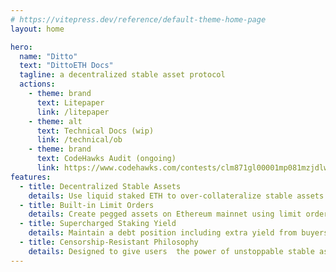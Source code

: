 ```yaml
---
# https://vitepress.dev/reference/default-theme-home-page
layout: home

hero:
  name: "Ditto"
  text: "DittoETH Docs"
  tagline: a decentralized stable asset protocol
  actions:
    - theme: brand
      text: Litepaper
      link: /litepaper
    - theme: alt
      text: Technical Docs (wip)
      link: /technical/ob
    - theme: brand
      text: CodeHawks Audit (ongoing)
      link: https://www.codehawks.com/contests/clm871gl00001mp081mzjdlwc
features:
  - title: Decentralized Stable Assets
    details: Use liquid staked ETH to over-collateralize stable assets like USD with support for future assets (EUR, GLD)
  - title: Built-in Limit Orders
    details: Create pegged assets on Ethereum mainnet using limit orders on a gas optimized orderbook
  - title: Supercharged Staking Yield
    details: Maintain a debt position including extra yield from buyers and lower fees vs other platforms (CDPs)
  - title: Censorship-Resistant Philosophy
    details: Designed to give users  the power of unstoppable stable assets
---
```

